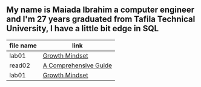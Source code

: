 
## My name is Maiada Ibrahim a computer engineer and I'm 27 years graduated from Tafila Technical University, I have a little bit edge in SQL

| file name   |   link    |        
-------  | --------
|lab01   |[Growth Mindset](https://maiada-ibrahim.github.io/reading-notes/lab01)|
|read02  |[ A Comprehensive Guide](https://maiada-ibrahim.github.io/reading-notes/read02)|             
|lab01   |[Growth Mindset](https://maiada-ibrahim.github.io/reading-notes/lab01)|               